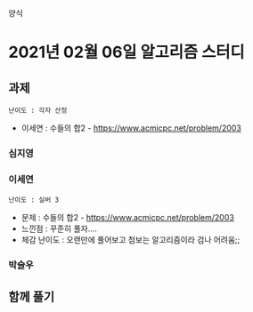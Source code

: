 양식
# 2021년 02월 06일 알고리즘 스터디
## 과제
`난이도 : 각자 산정`

- 이세연 : 수들의 합2 - https://www.acmicpc.net/problem/2003

### 심지영


### 이세연
`난이도 : 실버 3`
- 문제 : 수들의 합2 - https://www.acmicpc.net/problem/2003
- 느낀점 : 꾸준히 풀자....
- 체감 난이도 : 오랜만에 풀어보고 첨보는 알고리즘이라 검나 어려움;;


### 박슬우

## 함께 풀기
